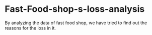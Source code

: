 # Fast-Food-shop-s-loss-analysis
By analyzing the data of fast food shop, we have tried to find out the reasons for the loss in it.
